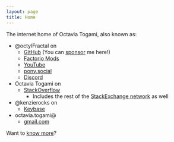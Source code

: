```yaml
---
layout: page
title: Home
---
```

The internet home of Octavia Togami, also known as:

- <span class="text-info">@octylFractal</span> on
  - <span class="fa-brands fa-github fa-fw"></span> [GitHub](https://github.com/octylFractal) (You can [sponsor](https://github.com/sponsors/octylFractal) me here!)
  - <span class="fa-solid fa-gear fa-fw"></span> [Factorio Mods](https://mods.factorio.com/user/octylFractal)
  - <span class="fa-brands fa-youtube fa-fw"></span> [YouTube](https://www.youtube.com/@octylFractal)
  - <span class="fa-brands fa-mastodon fa-fw"></span> <a rel="me" href="https://pony.social/@octylFractal">pony.social</a>
  - <span class="fa-brands fa-discord"></span> [Discord](https://discordapp.com/)
- <span class="text-info">Octavia Togami</span> on
  - <span class="fa-brands fa-stack-overflow fa-fw"></span> [StackOverflow](https://stackoverflow.com/users/436524/octavia-togami)
    - Includes the rest of the [StackExchange network](https://stackexchange.com/users/194284/octavia-togami) as well
- <span class="text-info">@kenzierocks</span> on
  - <span class="fa-brands fa-keybase fa-fw"></span> [Keybase](https://keybase.io/kenzierocks)
- <span class="text-info">octavia.togami</span>@
  - <span class="fa-sharp fa-solid fa-envelope fa-fw"></span> [gmail.com](mailto:octavia.togami@gmail.com)

Want to [know more](/about/)?
